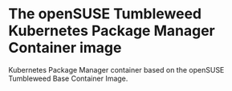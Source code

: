 # The openSUSE Tumbleweed Kubernetes Package Manager Container image

Kubernetes Package Manager container based on the openSUSE Tumbleweed Base Container Image.
